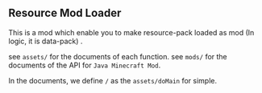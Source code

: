 ## Resource Mod Loader

This is a mod which enable you to make resource-pack loaded as mod (In logic, it is data-pack) .

see `assets/` for the documents of each function.
see `mods/` for the documents of the API for `Java Minecraft Mod`.

In the documents, we define `/` as the `assets/doMain` for simple.